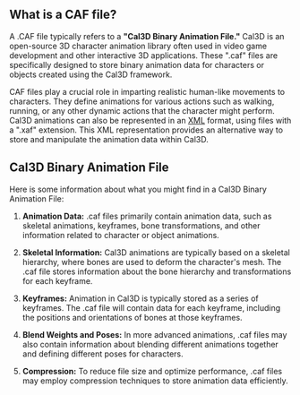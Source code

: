 ## What is a CAF file?

A .CAF file typically refers to a **"Cal3D Binary Animation File."** Cal3D is an open-source 3D character animation library often used in video game development and other interactive 3D applications. These ".caf" files are specifically designed to store binary animation data for characters or objects created using the Cal3D framework.

CAF files play a crucial role in imparting realistic human-like movements to characters. They define animations for various actions such as walking, running, or any other dynamic actions that the character might perform. Cal3D animations can also be represented in an [XML](/web/xml/) format, using files with a ".xaf" extension. This XML representation provides an alternative way to store and manipulate the animation data within Cal3D.

## Cal3D Binary Animation File

Here is some information about what you might find in a Cal3D Binary Animation File:

1. **Animation Data:** .caf files primarily contain animation data, such as skeletal animations, keyframes, bone transformations, and other information related to character or object animations.

2. **Skeletal Information:** Cal3D animations are typically based on a skeletal hierarchy, where bones are used to deform the character's mesh. The .caf file stores information about the bone hierarchy and transformations for each keyframe.

3. **Keyframes:** Animation in Cal3D is typically stored as a series of keyframes. The .caf file will contain data for each keyframe, including the positions and orientations of bones at those keyframes.

4. **Blend Weights and Poses:** In more advanced animations, .caf files may also contain information about blending different animations together and defining different poses for characters.

5. **Compression:** To reduce file size and optimize performance, .caf files may employ compression techniques to store animation data efficiently.
